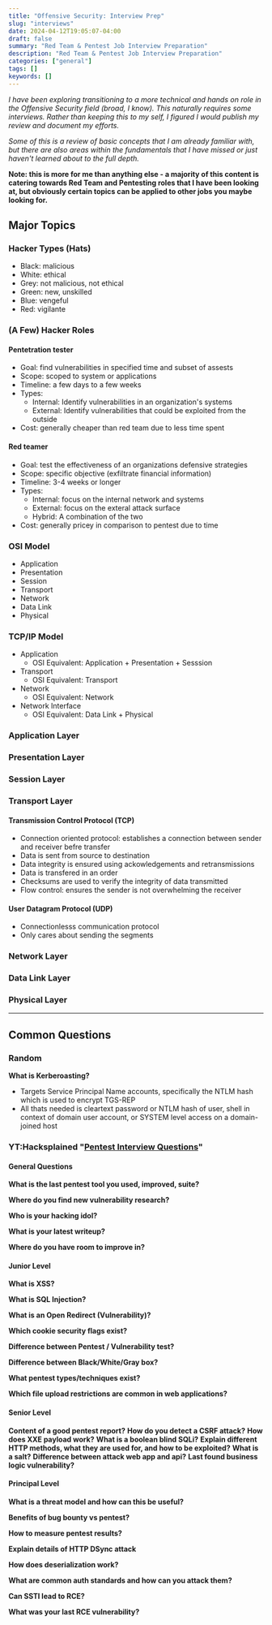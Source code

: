 ```yaml
---
title: "Offensive Security: Interview Prep"
slug: "interviews"
date: 2024-04-12T19:05:07-04:00
draft: false
summary: "Red Team & Pentest Job Interview Preparation"
description: "Red Team & Pentest Job Interview Preparation"
categories: ["general"]
tags: []
keywords: []
---
```


_I have been exploring transitioning to a more technical and hands on role in the Offensive Security field (broad, I know). This naturally requires some interviews. Rather than keeping this to my self, I figured I would publish my review and document my efforts._

_Some of this is a review of basic concepts that I am already familiar with, but there are also areas within the fundamentals that I have missed or just haven't learned about to the full depth._

**Note: this is more for me than anything else - a majority of this content is catering towards Red Team and Pentesting roles that I have been looking at, but obviously certain topics can be applied to other jobs you maybe looking for.**

## Major Topics

### Hacker Types (Hats)

- Black: malicious
- White: ethical
- Grey: not malicious, not ethical
- Green: new, unskilled
- Blue: vengeful
- Red: vigilante

### (A Few) Hacker Roles

#### Pentetration tester

- Goal: find vulnerabilities in specified time and subset of assests
- Scope: scoped to system or applications
- Timeline: a few days to a few weeks
- Types:
  - Internal: Identify vulnerabilities in an organization's systems
  - External: Identify vulnerabilities that could be exploited from the outside
- Cost: generally cheaper than red team due to less time spent

#### Red teamer

- Goal: test the effectiveness of an organizations defensive strategies
- Scope: specific objective (exfiltrate financial information)
- Timeline: 3-4 weeks or longer
- Types:
  - Internal: focus on the internal network and systems
  - External: focus on the exteral attack surface
  - Hybrid: A combination of the two
- Cost: generally pricey in comparison to pentest due to time

### OSI Model

- Application
- Presentation
- Session
- Transport
- Network
- Data Link
- Physical

### TCP/IP Model

- Application
  - OSI Equivalent: Application + Presentation + Sesssion
- Transport
  - OSI Equivalent: Transport
- Network
  - OSI Equivalent: Network
- Network Interface
  - OSI Equivalent: Data Link + Physical

### Application Layer

### Presentation Layer

### Session Layer

### Transport Layer

#### Transmission Control Protocol (TCP)

- Connection oriented protocol: establishes a connection between sender and receiver befre transfer
- Data is sent from source to destination
- Data integrity is ensured using ackowledgements and retransmissions
- Data is transfered in an order
- Checksums are used to verify the integrity of data transmitted
- Flow control: ensures the sender is not overwhelming the receiver

#### User Datagram Protocol (UDP)

- Connectionlesss communication protocol
- Only cares about sending the segments

### Network Layer

### Data Link Layer

### Physical Layer

---

## Common Questions

### Random

**What is Kerberoasting?**

- Targets Service Principal Name accounts, specifically the NTLM hash which is used to encrypt TGS-REP
- All thats needed is cleartext password or NTLM hash of user, shell in context of domain user account, or SYSTEM level access on a domain-joined host

### YT:Hacksplained "[Pentest Interview Questions](https://www.youtube.com/watch?v=cR-Dj6eueiY)"

#### General Questions

**What is the last pentest tool you used, improved, suite?**

**Where do you find new vulnerability research?**

**Who is your hacking idol?**

**What is your latest writeup?**

**Where do you have room to improve in?**

#### Junior Level

**What is XSS?**

**What is SQL Injection?**

**What is an Open Redirect (Vulnerability)?**

**Which cookie security flags exist?**

**Difference between Pentest / Vulnerability test?**

**Difference between Black/White/Gray box?**

**What pentest types/techniques exist?**

**Which file upload restrictions are common in web applications?**

#### Senior Level

**Content of a good pentest report?**
**How do you detect a CSRF attack?**
**How does XXE payload work?**
**What is a boolean blind SQLi?**
**Explain different HTTP methods, what they are used for, and how to be exploited?**
**What is a salt?**
**Difference between attack web app and api?**
**Last found business logic vulnerability?**

#### Principal Level

**What is a threat model and how can this be useful?**

**Benefits of bug bounty vs pentest?**

**How to measure pentest results?**

**Explain details of HTTP DSync attack**

**How does deserialization work?**

**What are common auth standards and how can you attack them?**

**Can SSTI lead to RCE?**

**What was your last RCE vulnerability?**
